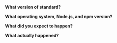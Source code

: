 **What version of standard?**

**What operating system, Node.js, and npm version?**

**What did you expect to happen?**

**What actually happened?**
